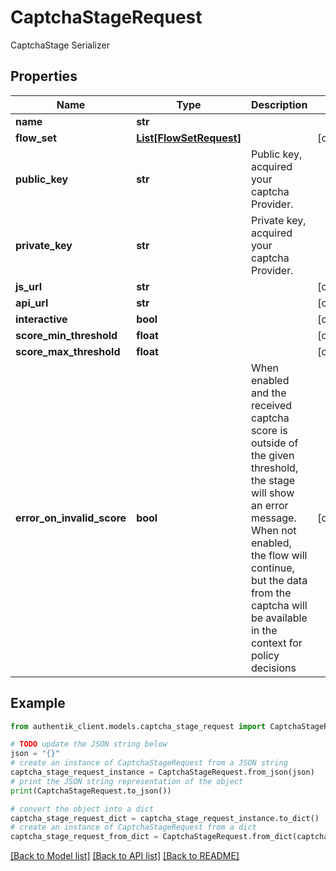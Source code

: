 # CaptchaStageRequest

CaptchaStage Serializer

## Properties

Name | Type | Description | Notes
------------ | ------------- | ------------- | -------------
**name** | **str** |  | 
**flow_set** | [**List[FlowSetRequest]**](FlowSetRequest.md) |  | [optional] 
**public_key** | **str** | Public key, acquired your captcha Provider. | 
**private_key** | **str** | Private key, acquired your captcha Provider. | 
**js_url** | **str** |  | [optional] 
**api_url** | **str** |  | [optional] 
**interactive** | **bool** |  | [optional] 
**score_min_threshold** | **float** |  | [optional] 
**score_max_threshold** | **float** |  | [optional] 
**error_on_invalid_score** | **bool** | When enabled and the received captcha score is outside of the given threshold, the stage will show an error message. When not enabled, the flow will continue, but the data from the captcha will be available in the context for policy decisions | [optional] 

## Example

```python
from authentik_client.models.captcha_stage_request import CaptchaStageRequest

# TODO update the JSON string below
json = "{}"
# create an instance of CaptchaStageRequest from a JSON string
captcha_stage_request_instance = CaptchaStageRequest.from_json(json)
# print the JSON string representation of the object
print(CaptchaStageRequest.to_json())

# convert the object into a dict
captcha_stage_request_dict = captcha_stage_request_instance.to_dict()
# create an instance of CaptchaStageRequest from a dict
captcha_stage_request_from_dict = CaptchaStageRequest.from_dict(captcha_stage_request_dict)
```
[[Back to Model list]](../README.md#documentation-for-models) [[Back to API list]](../README.md#documentation-for-api-endpoints) [[Back to README]](../README.md)


